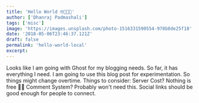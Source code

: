 ```yaml
---
title: 'Hello World 🤓👨🏼‍💻'
author: ['Dhanraj Padmashali']
tags: ['misc']
image: 'https://images.unsplash.com/photo-1516331590554-978b8de25f18'
date: '2018-05-06T23:46:37.121Z'
draft: false
permalink: 'hello-world-local'
excerpt: 
---
```


Looks like I am going with Ghost for my blogging needs. So far, it has everything I need. 
I am going to use this blog post for experimentation. So things might change overtime.
Things to consider:
Server Cost? Nothing is free 🤷🏼‍
Comment System? Probably won't need this. Social links should be good enough for people to connect.

